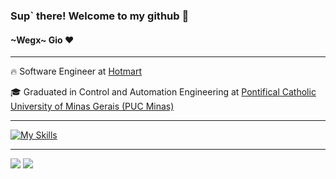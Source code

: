 ### Sup` there! Welcome to my github 👋
#### ~Wegx~ Gio ❤️

<hr>

<p>🔥 Software Engineer at <a href="https://www.hotmart.com.br/" target="blank_">Hotmart</a></p>
<p>🎓 Graduated in Control and Automation Engineering at <a href="https://www.pucminas.br/destaques/Paginas/default.aspx" target="blank_">Pontifical Catholic University of Minas Gerais (PUC Minas)</a></p>

<hr>

[![My Skills](https://skillicons.dev/icons?i=java,spring,kotlin,aws,mysql,mongodb,react,js,html,css)](https://skillicons.dev)

<hr>
  
  <a href = "mailto:gio.nacimento31@gmail.com"><img src="https://img.shields.io/badge/-Gmail-%23333?style=for-the-badge&logo=gmail&logoColor=white" target="_blank"></a>
  <a href="https://www.linkedin.com/in/giovanna-nascimento-reis-126b01198/" target="_blank"><img src="https://img.shields.io/badge/-LinkedIn-%230077B5?style=for-the-badge&logo=linkedin&logoColor=white" target="_blank"></a> 

